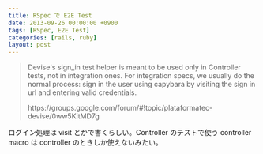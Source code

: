```yaml
---
title: RSpec で E2E Test
date: 2013-09-26 00:00:00 +0900
tags: [RSpec, E2E Test]
categories: [rails, ruby]
layout: post
---
```


<blockquote><p>Devise's sign_in test helper is meant to be used only in Controller tests, not in integration ones. For integration specs, we usually do the normal process: sign in the user using capybara by visiting the sign in url and entering valid credentials.</p>
<p>https://groups.google.com/forum/#!topic/plataformatec-devise/0ww5KitMD7g</p></blockquote>
<p>ログイン処理は visit とかで書くらしい。Controller のテストで使う controller macro は controller のときしか使えないみたい。</p>
